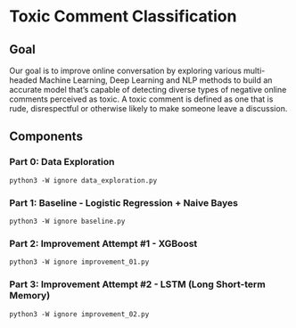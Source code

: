 # Toxic Comment Classification
## Goal
Our goal is to improve online conversation by exploring various multi-headed Machine Learning, Deep Learning and NLP methods to build an accurate model that’s capable of detecting diverse types of negative online comments perceived as toxic. A toxic comment is defined as one that is rude, disrespectful or otherwise likely to make someone leave a discussion.

## Components
### Part 0: Data Exploration
`python3 -W ignore data_exploration.py`

### Part 1: Baseline - Logistic Regression + Naive Bayes
`python3 -W ignore baseline.py`

### Part 2: Improvement Attempt #1 - XGBoost
`python3 -W ignore improvement_01.py`

### Part 3: Improvement Attempt #2 - LSTM (Long Short-term Memory)
`python3 -W ignore improvement_02.py`

